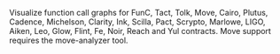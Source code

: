 Visualize function call graphs for FunC, Tact, Tolk, Move, Cairo, Plutus, Cadence, Michelson, Clarity, Ink, Scilla, Pact, Scrypto, Marlowe, LIGO, Aiken, Leo, Glow, Flint, Fe, Noir, Reach and Yul contracts. Move support requires the move-analyzer tool.
